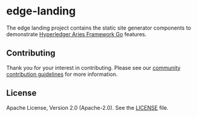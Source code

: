 # edge-landing
The edge landing project contains the static site generator components to demonstrate [Hyperledger Aries Framework Go](https://github.com/hyperledger/aries-framework-go) features.

## Contributing
Thank you for your interest in contributing. Please see our [community contribution guidelines](https://github.com/trustbloc/community/blob/master/CONTRIBUTING.md) for more information.

## License
Apache License, Version 2.0 (Apache-2.0). See the [LICENSE](LICENSE) file.
